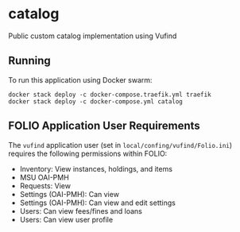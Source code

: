 # catalog

Public custom catalog implementation using Vufind


## Running
To run this application using Docker swarm:

```
docker stack deploy -c docker-compose.traefik.yml traefik
docker stack deploy -c docker-compose.yml catalog
```

## FOLIO Application User Requirements
The `vufind` application user (set in `local/confing/vufind/Folio.ini`) requires the
following permissions within FOLIO:  

* Inventory: View instances, holdings, and items
* MSU OAI-PMH
* Requests: View
* Settings (OAI-PMH): Can view
* Settings (OAI-PMH): Can view and edit settings
* Users: Can view fees/fines and loans
* Users: Can view user profile
